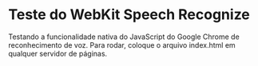 # Teste do WebKit Speech Recognize
Testando a funcionalidade nativa do JavaScript do Google Chrome de reconhecimento de voz.
Para rodar, coloque o arquivo index.html em qualquer servidor de páginas.